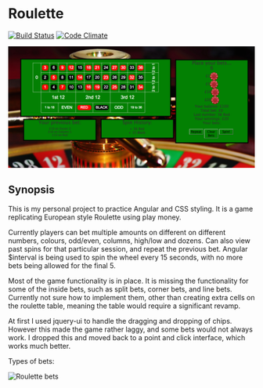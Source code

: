 Roulette
=======================

[![Build Status](https://travis-ci.org/dwatson62/roulette.svg?branch=master)](https://travis-ci.org/dwatson62/roulette) [![Code Climate](https://codeclimate.com/github/dwatson62/roulette/badges/gpa.svg)](https://codeclimate.com/github/dwatson62/roulette)

![Roulette](https://github.com/dwatson62/roulette/blob/master/public/images/screenshot.png?raw=true)

## Synopsis

This is my personal project to practice Angular and CSS styling. It is a game replicating European style Roulette using play money.

Currently players can bet multiple amounts on different on different numbers, colours, odd/even, columns, high/low and dozens. Can also view past spins for that particular session, and repeat the previous bet. Angular $interval is being used to spin the wheel every 15 seconds, with no more bets being allowed for the final 5.

Most of the game functionality is in place. It is missing the functionality for some of the inside bets, such as split bets, corner bets, and line bets. Currently not sure how to implement them, other than creating extra cells on the roulette table, meaning the table would require a significant revamp.

At first I used jquery-ui to handle the dragging and dropping of chips. However this made the game rather laggy, and some bets would not always work. I dropped this and moved back to a point and click interface, which works much better.

Types of bets:

![Roulette bets](http://bestroulette.net/wp-content/uploads/2009/12/types-of-roulette-bets.gif)
